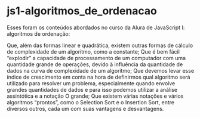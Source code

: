 # js1-algoritmos_de_ordenacao

Esses foram os conteúdos abordados no curso da Alura de JavaScript I: algoritmos de ordenação:

Que, além das formas linear e quadrática, existem outras formas de cálculo de complexidade de um algoritmo, como a constante;
Que é bem fácil “explodir” a capacidade de processamento de um computador com uma quantidade grande de operações, devido à influência da quantidade de dados na curva de complexidade de um algoritmo;
Que devemos levar esse índice de crescimento em conta na hora de definirmos qual algoritmo será utilizado para resolver um problema, especialmente quando envolve grandes quantidades de dados e para isso podemos utilizar a análise assintótica e a notação O grande;
Que existem várias notações e vários algoritmos “prontos”, como o Selection Sort e o Insertion Sort, entre diversos outros, cada um com suas vantagens e desvantagens.
